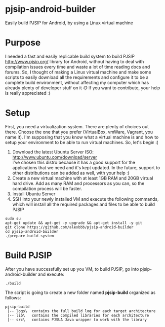 # pjsip-android-builder
Easily build PJSIP for Android, by using a Linux virtual machine

# Purpose
I needed a fast and easily replicable build system to build PJSIP http://www.pjsip.org/ library for Android, without having to deal with compilation issues every time and waste a lot of time reading docs and forums. So, I thought of making a Linux virtual machine and make some scripts to easily download all the requirements and configure it to be a complete build environment, without affecting my computer which has already plenty of developer stuff on it :D
If you want to contribute, your help is really appreciated :)

# Setup
First, you need a virtualization system. There are plenty of choices out there. Choose the one that you prefer (VirtualBox, vmWare, Vagrant, you name it). I'm supposing that you know what a virtual machine is and how to setup your environment to be able to run virtual machines. So, let's begin :)

1. Download the latest Ubuntu Server ISO: http://www.ubuntu.com/download/server <br>I've chosen this distro because it has a good support for the applications that we need and it's kept updated. In the future, support to other distributions can be added as well, with your help :)
2. Create a new virtual machine with at least 1GB RAM and 20GB virtual hard drive. Add as many RAM and processors as you can, so the compilation process will be faster.
3. Install Ubuntu Server
4. SSH into your newly installed VM and execute the following commands, which will install all the required packages and files to be able to build PJSIP<br>
```
sudo su
apt-get update && apt-get -y upgrade && apt-get install -y git
git clone https://github.com/alexbbb/pjsip-android-builder
cd pjsip-android-builder
./prepare-build-system
```

# Build PJSIP
After you have successfully set up you VM, to build PJSIP, go into pjsip-android-builder and execute:
```
./build
```
The script is going to create a new folder named <b>pjsip-build</b> organized as follows:
```
pjsip-build
 |-- logs\  contains the full build log for each target architecture
 |-- lib\   contains the compiled libraries for each architecture
 |-- src\   contains PJSUA Java wrapper to work with the library
```
